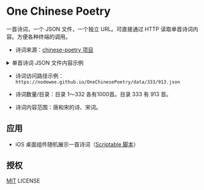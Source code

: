 # One Chinese Poetry
一首诗词，一个 JSON 文件，一个独立 URL。可直接通过 HTTP 读取单首诗词内容。方便各种终端的调用。

- 诗词来源：[chinese-poetry 项目](https://github.com/chinese-poetry/chinese-poetry)

<details>
  <summary>单首诗词 JSON 文件内容示例</summary>
<pre>
  {
    "title": "登戎州江樓閑望",
    "author": "幸夤遜",
    "period": "宋",
    "type": "诗",
    "paragraphs": [
        "滿目江山四望幽，白雲高卷嶂烟收。",
        "日回禽影穿疏木，風遞猿聲入小樓。",
        "遠岫似屏橫碧落，斷帆如葉截中流。"
    ]
   }
  </pre>
</details>

- 诗词访问路径示例：`https://nodewee.github.io/OneChinesePoetry/data/333/913.json`

- 诗词数量/目录：目录 1～332 各有1000首。目录 333 有 913 首。

- 诗词内容范围：唐和宋的诗、宋词。



## 应用

- iOS 桌面组件随机展示一首诗词（[Scriptable 脚本](https://nodewee.github.io/OneChinesePoetry/scripts/scriptable_RandomChinesePoetry/latest.js)）



## 授权

[MIT](/LICENSE.txt) LICENSE

